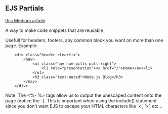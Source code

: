 ## EJS Partials

[this Medium article](https://medium.com/@henslejoseph/ejs-partials-f6f102cb7433)

A way to make code snippets that are reusable

Usefull for headers, footers, any common block you want on more than one page.  Example:
```
    <div class="header clearfix">
        <nav>
            <ul class="nav nav-pills pull-right">
                <li role="presentation"><a href="/">Home</a></li>
            </ul>
            <h3 class="text-muted">Node.js Blog</h3>
        </nav>
    </div>

```
Note: The <%- %> tags allow us to output the unescaped content onto the page (notice the -). This is important when using the include() statement since you don’t want EJS to escape your HTML characters like ‘<’, ‘>’, etc…

